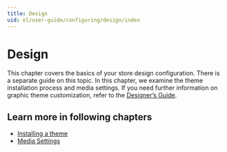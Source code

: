 ```yaml
---
title: Design
uid: el/user-guide/configuring/design/index
---
```


# Design

This chapter covers the basics of your store design configuration. There is a separate guide on this topic. In this chapter, we examine the theme installation process and media settings. If you need further information on graphic theme customization, refer to the [Designer’s Guide](xref:en/developer/design/index).

## Learn more in following chapters

- [Installing a theme](xref:el/user-guide/configuring/design/installing-theme)
- [Media Settings](xref:el/user-guide/configuring/design/media-settings)